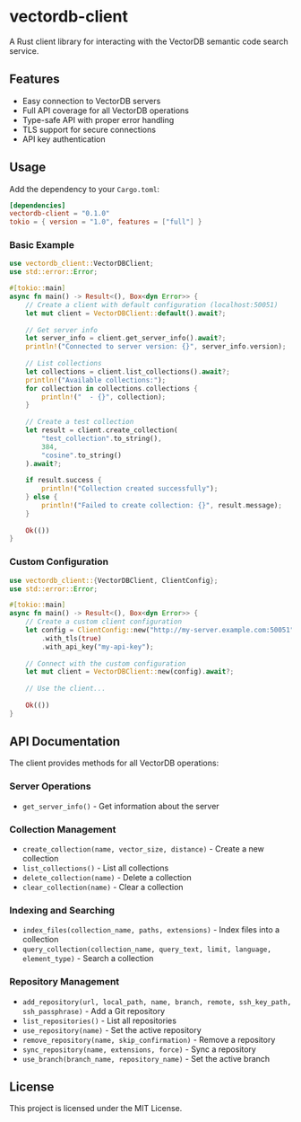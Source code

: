 # vectordb-client

A Rust client library for interacting with the VectorDB semantic code search service.

## Features

- Easy connection to VectorDB servers
- Full API coverage for all VectorDB operations
- Type-safe API with proper error handling
- TLS support for secure connections
- API key authentication

## Usage

Add the dependency to your `Cargo.toml`:

```toml
[dependencies]
vectordb-client = "0.1.0"
tokio = { version = "1.0", features = ["full"] }
```

### Basic Example

```rust
use vectordb_client::VectorDBClient;
use std::error::Error;

#[tokio::main]
async fn main() -> Result<(), Box<dyn Error>> {
    // Create a client with default configuration (localhost:50051)
    let mut client = VectorDBClient::default().await?;
    
    // Get server info
    let server_info = client.get_server_info().await?;
    println!("Connected to server version: {}", server_info.version);
    
    // List collections
    let collections = client.list_collections().await?;
    println!("Available collections:");
    for collection in collections.collections {
        println!("  - {}", collection);
    }
    
    // Create a test collection
    let result = client.create_collection(
        "test_collection".to_string(),
        384,
        "cosine".to_string()
    ).await?;
    
    if result.success {
        println!("Collection created successfully");
    } else {
        println!("Failed to create collection: {}", result.message);
    }
    
    Ok(())
}
```

### Custom Configuration

```rust
use vectordb_client::{VectorDBClient, ClientConfig};
use std::error::Error;

#[tokio::main]
async fn main() -> Result<(), Box<dyn Error>> {
    // Create a custom client configuration
    let config = ClientConfig::new("http://my-server.example.com:50051")
        .with_tls(true)
        .with_api_key("my-api-key");
    
    // Connect with the custom configuration
    let mut client = VectorDBClient::new(config).await?;
    
    // Use the client...
    
    Ok(())
}
```

## API Documentation

The client provides methods for all VectorDB operations:

### Server Operations

- `get_server_info()` - Get information about the server

### Collection Management

- `create_collection(name, vector_size, distance)` - Create a new collection
- `list_collections()` - List all collections
- `delete_collection(name)` - Delete a collection
- `clear_collection(name)` - Clear a collection

### Indexing and Searching

- `index_files(collection_name, paths, extensions)` - Index files into a collection
- `query_collection(collection_name, query_text, limit, language, element_type)` - Search a collection

### Repository Management

- `add_repository(url, local_path, name, branch, remote, ssh_key_path, ssh_passphrase)` - Add a Git repository
- `list_repositories()` - List all repositories
- `use_repository(name)` - Set the active repository
- `remove_repository(name, skip_confirmation)` - Remove a repository
- `sync_repository(name, extensions, force)` - Sync a repository
- `use_branch(branch_name, repository_name)` - Set the active branch

## License

This project is licensed under the MIT License. 
